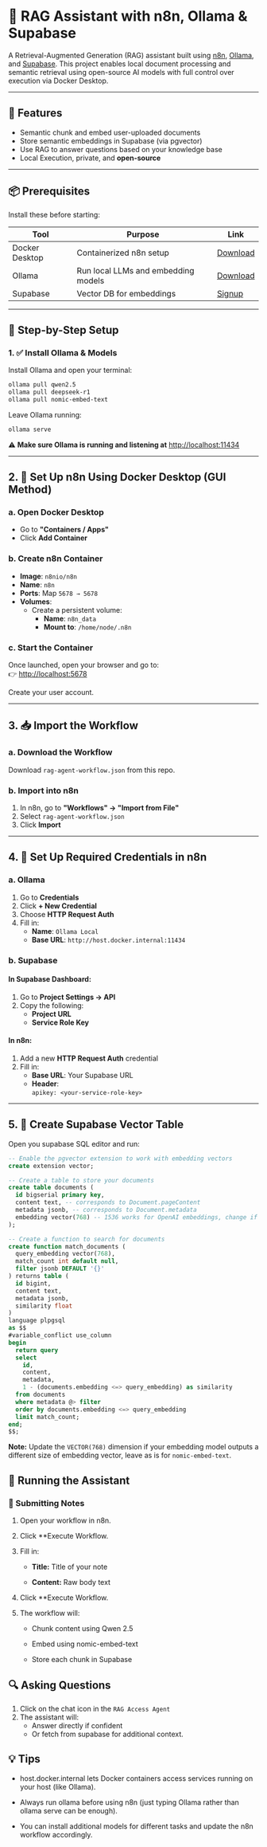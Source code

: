 # 🤖 RAG Assistant with n8n, Ollama & Supabase

A Retrieval-Augmented Generation (RAG) assistant built using [n8n](https://n8n.io), [Ollama](https://ollama.ai), and [Supabase](https://supabase.com). This project enables local document processing and semantic retrieval using open-source AI models with full control over execution via Docker Desktop.

---

## 🧰 Features

- Semantic chunk and embed user-uploaded documents
- Store semantic embeddings in Supabase (via pgvector)
- Use RAG to answer questions based on your knowledge base
- Local Execution, private, and **open-source**

---

## 📦 Prerequisites

Install these before starting:

| Tool            | Purpose                            | Link                                       |
|-----------------|------------------------------------|--------------------------------------------|
| Docker Desktop  | Containerized n8n setup            | [Download](https://www.docker.com/products/docker-desktop) |
| Ollama          | Run local LLMs and embedding models | [Download](https://ollama.ai/download)     |
| Supabase        | Vector DB for embeddings           | [Signup](https://supabase.com)             |

---

## 🧱 Step-by-Step Setup

### 1. ✅ Install Ollama & Models

Install Ollama and open your terminal:

```bash
ollama pull qwen2.5
ollama pull deepseek-r1
ollama pull nomic-embed-text
```

Leave Ollama running:

```bash
ollama serve
```
⚠️ **Make sure Ollama is running and listening at** [http://localhost:11434](http://localhost:11434)

---

## 2. 🐳 Set Up n8n Using Docker Desktop (GUI Method)

### a. Open Docker Desktop

- Go to **"Containers / Apps"**
- Click **Add Container**

### b. Create n8n Container

- **Image**: `n8nio/n8n`
- **Name**: `n8n`
- **Ports**: Map `5678 → 5678`
- **Volumes**:
  - Create a persistent volume:
    - **Name**: `n8n_data`
    - **Mount to**: `/home/node/.n8n`

### c. Start the Container

Once launched, open your browser and go to:  
👉 [http://localhost:5678](http://localhost:5678)

Create your user account.

---

## 3. 📥 Import the Workflow

### a. Download the Workflow

Download `rag-agent-workflow.json` from this repo.

### b. Import into n8n

1. In n8n, go to **"Workflows" → "Import from File"**
2. Select `rag-agent-workflow.json`
3. Click **Import**

---

## 4. 🔐 Set Up Required Credentials in n8n

### a. Ollama

1. Go to **Credentials**
2. Click **+ New Credential**
3. Choose **HTTP Request Auth**
4. Fill in:
   - **Name**: `Ollama Local`
   - **Base URL**: `http://host.docker.internal:11434`

### b. Supabase

#### In Supabase Dashboard:

1. Go to **Project Settings → API**
2. Copy the following:
   - **Project URL**
   - **Service Role Key**

#### In n8n:

1. Add a new **HTTP Request Auth** credential
2. Fill in:
   - **Base URL**: Your Supabase URL
   - **Header**:  
     `apikey: <your-service-role-key>`

---

## 5. 🧠 Create Supabase Vector Table

Open you supabase SQL editor and run:

```sql
-- Enable the pgvector extension to work with embedding vectors
create extension vector;

-- Create a table to store your documents
create table documents (
  id bigserial primary key,
  content text, -- corresponds to Document.pageContent
  metadata jsonb, -- corresponds to Document.metadata
  embedding vector(768) -- 1536 works for OpenAI embeddings, change if needed
);

-- Create a function to search for documents
create function match_documents (
  query_embedding vector(768),
  match_count int default null,
  filter jsonb DEFAULT '{}'
) returns table (
  id bigint,
  content text,
  metadata jsonb,
  similarity float
)
language plpgsql
as $$
#variable_conflict use_column
begin
  return query
  select
    id,
    content,
    metadata,
    1 - (documents.embedding <=> query_embedding) as similarity
  from documents
  where metadata @> filter
  order by documents.embedding <=> query_embedding
  limit match_count;
end;
$$;
```

**Note:** Update the `VECTOR(768)` dimension if your embedding model outputs a different size of embedding vector, leave as is for `nomic-embed-text`.

## 🧪 Running the Assistant

### 📝 Submitting Notes
1. Open your workflow in n8n.

2. Click **Execute Workflow.

3. Fill in:

    - **Title:** Title of your note

    - **Content:** Raw body text

4. Click **Execute Workflow.

5. The workflow will:

    - Chunk content using Qwen 2.5

    - Embed using nomic-embed-text

    - Store each chunk in Supabase

## 🔍 Asking Questions
1. Click on the chat icon in the `RAG Access Agent`
2. The assistant will:
     - Answer directly if confident
     - Or fetch from supabase for additional context.

## 💡 Tips

  - host.docker.internal lets Docker containers access services running on your host (like Ollama).

  - Always run ollama before using n8n (just typing Ollama rather than ollama serve can be enough).

  - You can install additional models for different tasks and update the n8n workflow accordingly.
